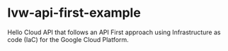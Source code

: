 # lvw-api-first-example
Hello Cloud API that follows an API First approach using Infrastructure as code (IaC) for the Google Cloud Platform. 
